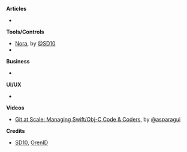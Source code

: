 
**Articles**

*


**Tools/Controls**
* [Nora](https://github.com/SD10/Nora), by [@SD10](https://github.com/SD10)
*

**Business**

*

**UI/UX**

*

**Videos**

* [Git at Scale: Managing Swift/Obj-C Code & Coders](https://realm.io/news/brett-koonce-slug-git-at-scale-managing-swift-obj-c-coders), by [@asparagui](https://twitter.com/asparagui)

**Credits**
* [SD10](https://github.com/SD10), [OrenID](https://twitter.com/OrenID)
